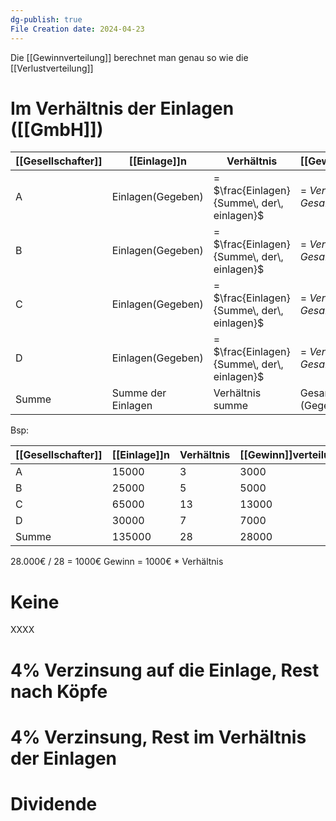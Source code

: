 ```yaml
---
dg-publish: true
File Creation date: 2024-04-23
---
```

Die [[Gewinnverteilung]] berechnet man genau so wie die [[Verlustverteilung]]
# Im Verhältnis der Einlagen ([[GmbH]])
| [[Gesellschafter]] | [[Einlage]]n       | Verhältnis                                      | [[Gewinn]]verteilung              |
| ------------------ | ------------------ | ----------------------------------------------- | --------------------------------- |
| A                  | Einlagen(Gegeben)  | = $\frac{Einlagen}{Summe\, der\, einlagen}$     | = $Verhältnis * Gesamtgewinn$     |
| B                  | Einlagen(Gegeben)  | = $\frac{Einlagen}{Summe\, der\, einlagen}$<br> | = $Verhältnis * Gesamtgewinn$<br> |
| C                  | Einlagen(Gegeben)  | = $\frac{Einlagen}{Summe\, der\, einlagen}$<br> | = $Verhältnis * Gesamtgewinn$<br> |
| D                  | Einlagen(Gegeben)  | = $\frac{Einlagen}{Summe\, der\, einlagen}$<br> | = $Verhältnis * Gesamtgewinn$<br> |
| Summe              | Summe der Einlagen | Verhältnis summe                                | Gesamtgewinn (Gegeben)            |
Bsp:

| [[Gesellschafter]] | [[Einlage]]n | Verhältnis | [[Gewinn]]verteilung |
| ------------------ | ------------ | ---------- | -------------------- |
| A                  | 15000        | 3          | 3000                 |
| B                  | 25000        | 5          | 5000                 |
| C                  | 65000        | 13         | 13000                |
| D                  | 30000        | 7          | 7000                 |
| Summe              | 135000       | 28         | 28000                |
28.000€ / 28 = 1000€
Gewinn = 1000€ * Verhältnis
# Keine

XXXX
# 4% Verzinsung auf die Einlage, Rest nach Köpfe
# 4% Verzinsung, Rest im Verhältnis der Einlagen
# Dividende